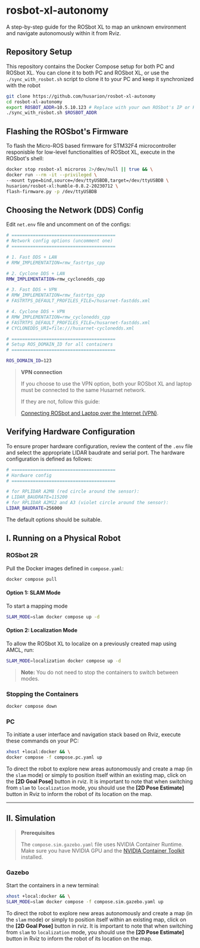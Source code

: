 # rosbot-xl-autonomy

A step-by-step guide for the ROSbot XL to map an unknown environment and navigate autonomously within it from Rviz.

## Repository Setup

This repository contains the Docker Compose setup for both PC and ROSbot XL. You can clone it to both PC and ROSbot XL, or use the `./sync_with_rosbot.sh` script to clone it to your PC and keep it synchronized with the robot

```bash
git clone https://github.com/husarion/rosbot-xl-autonomy
cd rosbot-xl-autonomy 
export ROSBOT_ADDR=10.5.10.123 # Replace with your own ROSbot's IP or Husarnet hostname
./sync_with_rosbot.sh $ROSBOT_ADDR
```

## Flashing the ROSbot's Firmware

To flash the Micro-ROS based firmware for STM32F4 microcontroller responisble for low-level functionalities of ROSbot XL, execute in the ROSbot's shell:

```bash
docker stop rosbot-xl microros 2>/dev/null || true && \
docker run --rm -it --privileged \
--mount type=bind,source=/dev/ttyUSBDB,target=/dev/ttyUSBDB \
husarion/rosbot-xl:humble-0.8.2-20230712 \
flash-firmware.py -p /dev/ttyUSBDB
```

## Choosing the Network (DDS) Config

Edit `net.env` file and uncomment on of the configs:

```bash
# =======================================
# Network config options (uncomment one)
# =======================================

# 1. Fast DDS + LAN
# RMW_IMPLEMENTATION=rmw_fastrtps_cpp

# 2. Cyclone DDS + LAN
RMW_IMPLEMENTATION=rmw_cyclonedds_cpp

# 3. Fast DDS + VPN
# RMW_IMPLEMENTATION=rmw_fastrtps_cpp
# FASTRTPS_DEFAULT_PROFILES_FILE=/husarnet-fastdds.xml

# 4. Cyclone DDS + VPN
# RMW_IMPLEMENTATION=rmw_cyclonedds_cpp
# FASTRTPS_DEFAULT_PROFILES_FILE=/husarnet-fastdds.xml
# CYCLONEDDS_URI=file:///husarnet-cyclonedds.xml

# =======================================
# Setup ROS_DOMAIN_ID for all containers
# =======================================

ROS_DOMAIN_ID=123
```

> **VPN connection**
>
> If you choose to use the VPN option, both your ROSbot XL and laptop must be connected to the same Husarnet network.
> 
> If they are not, follow this guide:
> 
> [Connecting ROSbot and Laptop over the Internet (VPN)](https://husarion.com/software/os/remote-access/).

## Verifying Hardware Configuration

To ensure proper hardware configuration, review the content of the `.env` file and select the appropriate LIDAR baudrate and serial port. The hardware configuration is defined as follows:

```bash
# =======================================
# Hardware config
# =======================================

# for RPLIDAR A2M8 (red circle around the sensor):
# LIDAR_BAUDRATE=115200
# for RPLIDAR A2M12 and A3 (violet circle around the sensor):
LIDAR_BAUDRATE=256000
```

The default options should be suitable.

## I. Running on a Physical Robot

### ROSbot 2R

Pull the Docker images defined in `compose.yaml`:

```bash
docker compose pull
```

#### Option 1: SLAM Mode

To start a mapping mode

```bash
SLAM_MODE=slam docker compose up -d
```

#### Option 2: Localization Mode

To allow the ROSbot XL to localize on a previously created map using AMCL, run:

```bash
SLAM_MODE=localization docker compose up -d
```

> **Note:** You do not need to stop the containers to switch between modes.

### Stopping the Containers

```bash
docker compose down
```

### PC

To initiate a user interface and navigation stack based on Rviz, execute these commands on your PC:

```bash
xhost +local:docker && \
docker compose -f compose.pc.yaml up
```

To direct the robot to explore new areas autonomously and create a map (in the `slam` mode) or simply to position itself within an existing map, click on the **[2D Goal Pose]** button in rviz. It is important to note that when switching from `slam` to `localization` mode, you should use the **[2D Pose Estimate]** button in Rviz to inform the robot of its location on the map.

-----------

## II. Simulation

> **Prerequisites**
>
> The `compose.sim.gazebo.yaml` file uses NVIDIA Container Runtime. Make sure you have NVIDIA GPU and the [NVIDIA Container Toolkit](https://docs.nvidia.com/datacenter/cloud-native/container-toolkit/install-guide.html) installed.

### Gazebo

Start the containers in a new terminal:

```bash
xhost +local:docker && \
SLAM_MODE=slam docker compose -f compose.sim.gazebo.yaml up
```

To direct the robot to explore new areas autonomously and create a map (in the `slam` mode) or simply to position itself within an existing map, click on the **[2D Goal Pose]** button in rviz. It is important to note that when switching from `slam` to `localization` mode, you should use the **[2D Pose Estimate]** button in Rviz to inform the robot of its location on the map.